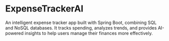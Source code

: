 # ExpenseTrackerAI

An intelligent expense tracker app built with Spring Boot, combining SQL and NoSQL databases. It tracks spending,
analyzes trends, and provides AI-powered insights to help users manage their finances more effectively.
